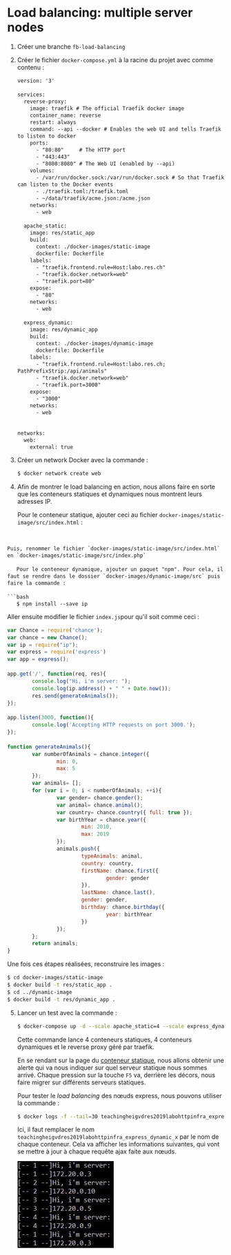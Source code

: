 # Load balancing: multiple server nodes

1. Créer une branche `fb-load-balancing`

2. Créer le fichier `docker-compose.yml` à la racine du projet avec comme contenu :

   ```
   version: '3'
   
   services:
     reverse-proxy:
       image: traefik # The official Traefik docker image
       container_name: reverse
       restart: always
       command: --api --docker # Enables the web UI and tells Traefik to listen to docker
       ports:
         - "80:80"     # The HTTP port
         - "443:443"
         - "8080:8080" # The Web UI (enabled by --api)
       volumes:
         - /var/run/docker.sock:/var/run/docker.sock # So that Traefik can listen to the Docker events
         - ./traefik.toml:/traefik.toml
         - ~/data/traefik/acme.json:/acme.json
       networks:
         - web
   
     apache_static:
       image: res/static_app
       build:
         context: ./docker-images/static-image
         dockerfile: Dockerfile
       labels:
         - "traefik.frontend.rule=Host:labo.res.ch"
         - "traefik.docker.network=web"
         - "traefik.port=80"
       expose:
         - "80"
       networks:
         - web
   
     express_dynamic:
       image: res/dynamic_app
       build:
         context: ./docker-images/dynamic-image
         dockerfile: Dockerfile
       labels:
         - "traefik.frontend.rule=Host:labo.res.ch; PathPrefixStrip:/api/animals"
         - "traefik.docker.network=web"
         - "traefik.port=3000"
       expose:
         - "3000"
       networks:
         - web
   
   
   networks:
     web:
       external: true
   ```

3. Créer un network Docker avec la commande :

   ```bash
   $ docker network create web
   ```

4. Afin de montrer le load balancing en action, nous allons faire en sorte que les conteneurs statiques et dynamiques nous montrent leurs adresses IP. 

   Pour le conteneur statique, ajouter ceci au fichier `docker-images/static-image/src/index.html` :
   
   ```php+HTML
<script type="text/javascript">
       var ip = "<?php echo $_SERVER['SERVER_ADDR']; ?>";
        alert(ip);
   </script>
```
   
Puis, renommer le fichier `docker-images/static-image/src/index.html` en `docker-images/static-image/src/index.php`
   
   Pour le conteneur dynamique, ajouter un paquet "npm". Pour cela, il faut se rendre dans le dossier `docker-images/dynamic-image/src` puis faire la commande :
   
```bash
   $ npm install --save ip
```
   
   Aller ensuite modifier le fichier `index.js`pour qu'il soit comme ceci :
   
   ```js
   var Chance = require('chance');
   var chance = new Chance();
   var ip = require("ip");
   var express = require('express')
   var app = express();
   
   app.get('/', function(req, res){
           console.log("Hi, i'm server: ");
           console.log(ip.address() + " " + Date.now());
           res.send(generateAnimals());
   });
   
   app.listen(3000, function(){
           console.log('Accepting HTTP requests on port 3000.');
   });
   
   function generateAnimals(){
           var numberOfAnimals = chance.integer({
                   min: 0,
                   max: 5
           });
           var animals= [];
           for (var i = 0; i < numberOfAnimals; ++i){
                   var gender= chance.gender();
                   var animal= chance.animal();
                   var country= chance.country({ full: true });
                   var birthYear = chance.year({
                           min: 2010,
                           max: 2019
                   });
                   animals.push({
                           typeAnimals: animal,
                           country: country,
                           firstName: chance.first({
                                   gender: gender
                           }),
                           lastName: chance.last(),
                           gender: gender,
                           birthday: chance.birthday({
                                   year: birthYear
                           })
                   });
           };
           return animals;
   }
   ```
   
   Une fois ces étapes réalisées, reconstruire les images :
   
   ```bash
   $ cd docker-images/static-image
   $ docker build -t res/static_app .
   $ cd ../dynamic-image
   $ docker build -t res/dynamic_app .
   ```
   
5. Lancer un test avec la commande :

   ```bash
   $ docker-compose up -d --scale apache_static=4 --scale express_dynamic=4
   ```

   Cette commande lance 4 conteneurs statiques, 4 conteneurs dynamiques et le reverse proxy géré par traefik. 

   En se rendant sur la page du [conteneur statique](http://labo.res.ch/), nous allons obtenir une alerte qui va nous indiquer sur quel serveur statique nous sommes arrivé. Chaque pression sur la touche `F5` va, derrière les décors, nous faire migrer sur différents serveurs statiques. 

   Pour tester le *load balancing* des nœuds express, nous pouvons utiliser la commande :

   ```bash
   $ docker logs -f --tail=30 teachingheigvdres2019labohttpinfra_express_dynamic_1 | sed -e 's/^/[-- 1 --]/' & docker logs -f --tail=30 teachingheigvdres2019labohttpinfra_express_dynamic_2 | sed -e 's/^/[-- 2 --]/' & docker logs -f --tail=30 teachingheigvdres2019labohttpinfra_express_dynamic_3 | sed -e 's/^/[-- 3 --]/' & docker logs -f --tail=30 teachingheigvdres2019labohttpinfra_express_dynamic_4 | sed -e 's/^/[-- 4 --]/'
   ```

   Ici, il faut remplacer le nom `teachingheigvdres2019labohttpinfra_express_dynamic_x` par le nom de chaque conteneur. Cela va afficher les informations suivantes, qui vont se mettre à jour à chaque  requête ajax faite aux nœuds.

   ![loadbalancing_express](./images/loadbalancing_express.png)